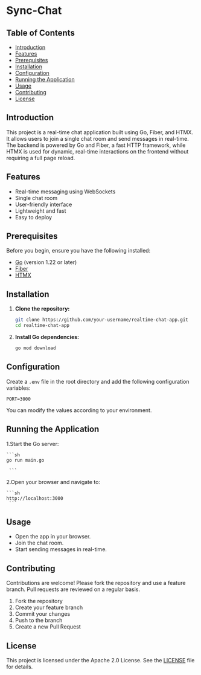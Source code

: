 # Sync-Chat

## Table of Contents

- [Introduction](#introduction)
- [Features](#features)
- [Prerequisites](#prerequisites)
- [Installation](#installation)
- [Configuration](#configuration)
- [Running the Application](#running-the-application)
- [Usage](#usage)
- [Contributing](#contributing)
- [License](#license)

## Introduction

This project is a real-time chat application built using Go, Fiber, and HTMX. It allows users to join a single chat room and send messages in real-time. The backend is powered by Go and Fiber, a fast HTTP framework, while HTMX is used for dynamic, real-time interactions on the frontend without requiring a full page reload.

## Features

- Real-time messaging using WebSockets
- Single chat room
- User-friendly interface
- Lightweight and fast
- Easy to deploy

## Prerequisites

Before you begin, ensure you have the following installed:

- [Go](https://golang.org/dl/) (version 1.22 or later)
- [Fiber](https://gofiber.io/)
- [HTMX](https://htmx.org/)

## Installation

1. **Clone the repository:**

    ```sh
    git clone https://github.com/your-username/realtime-chat-app.git
    cd realtime-chat-app
    ```

2. **Install Go dependencies:**

    ```sh
    go mod download
    ```

## Configuration

Create a `.env` file in the root directory and add the following configuration variables:

```env
PORT=3000
 ```
You can modify the values according to your environment.

## Running the Application

1.Start the Go server:


    ```sh
    go run main.go
    
     ```
2.Open your browser and navigate to:

    ```sh
    http://localhost:3000
     ```
## Usage

- Open the app in your browser.
- Join the chat room.
- Start sending messages in real-time.

## Contributing

Contributions are welcome! Please fork the repository and use a feature branch. Pull requests are reviewed on a regular basis.

1. Fork the repository
2. Create your feature branch 
3. Commit your changes 
4. Push to the branch 
5. Create a new Pull Request

## License

This project is licensed under the Apache 2.0 License. See the [LICENSE](LICENSE) file for details.

